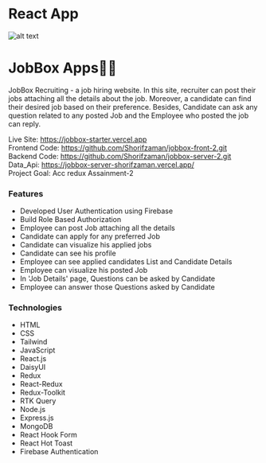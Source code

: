 # React App

![alt text](/jobbox-starter/src/screenshots/Home-Page.png)

# JobBox Apps🧑‍💼
<p>JobBox Recruiting - a job hiring website. In this site, recruiter can post their jobs attaching all the details about the job. Moreover, a candidate can find their desired job based on their preference. Besides, Candidate can ask any question related to any posted Job and the Employee who posted the job can reply.</p>

Live Site: https://jobbox-starter.vercel.app
</br>
Frontend Code: https://github.com/Shorifzaman/jobbox-front-2.git
</br>
Backend Code: https://github.com/Shorifzaman/jobbox-server-2.git
</br>
Data_Api: https://jobbox-server-shorifzaman.vercel.app/
</br>
Project Goal: Acc redux Assainment-2

### Features
- Developed User Authentication using Firebase
- Build Role Based Authorization
- Employee can post Job attaching all the details
- Candidate can apply for any preferred Job
- Candidate can visualize his applied jobs
- Candidate can see his profile
- Employee can see applied candidates List and Candidate Details
- Employee can visualize his posted Job
- In 'Job Details' page, Questions can be asked by Candidate
- Employee can answer those Questions asked by Candidate

### Technologies
- HTML
- CSS
- Tailwind
- JavaScript
- React.js
- DaisyUI
- Redux
- React-Redux
- Redux-Toolkit
- RTK Query
- Node.js
- Express.js
- MongoDB
- React Hook Form
- React Hot Toast
- Firebase Authentication
